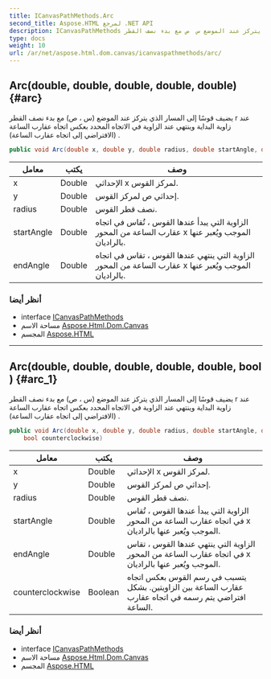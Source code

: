 ```yaml
---
title: ICanvasPathMethods.Arc
second_title: Aspose.HTML لمرجع .NET API
description: ICanvasPathMethods طريقة. يضيف قوسًا إلى المسار الذي يتركز عند الموضع س  ص مع بدء نصف القطر r عند زاوية البداية وينتهي عند الزاوية في الاتجاه المحدد بعكس اتجاه عقارب الساعة الافتراضي إلى اتجاه عقارب الساعة .
type: docs
weight: 10
url: /ar/net/aspose.html.dom.canvas/icanvaspathmethods/arc/
---
```

## Arc(double, double, double, double, double) {#arc}

يضيف قوسًا إلى المسار الذي يتركز عند الموضع (س ، ص) مع بدء نصف القطر r عند زاوية البداية وينتهي عند الزاوية في الاتجاه المحدد بعكس اتجاه عقارب الساعة (الافتراضي إلى اتجاه عقارب الساعة) .

```csharp
public void Arc(double x, double y, double radius, double startAngle, double endAngle)
```

| معامل | يكتب | وصف |
| --- | --- | --- |
| x | Double | الإحداثي x لمركز القوس. |
| y | Double | إحداثي ص لمركز القوس. |
| radius | Double | نصف قطر القوس. |
| startAngle | Double | الزاوية التي يبدأ عندها القوس ، تُقاس في اتجاه عقارب الساعة من المحور x الموجب ويُعبر عنها بالراديان. |
| endAngle | Double | الزاوية التي ينتهي عندها القوس ، تقاس في اتجاه عقارب الساعة من المحور x الموجب ويُعبر عنها بالراديان. |

### أنظر أيضا

* interface [ICanvasPathMethods](../)
* مساحة الاسم [Aspose.Html.Dom.Canvas](../../icanvaspathmethods/)
* المجسم [Aspose.HTML](../../../)

---

## Arc(double, double, double, double, double, bool) {#arc_1}

يضيف قوسًا إلى المسار الذي يتركز عند الموضع (س ، ص) مع بدء نصف القطر r عند زاوية البداية وينتهي عند الزاوية في الاتجاه المحدد بعكس اتجاه عقارب الساعة (الافتراضي إلى اتجاه عقارب الساعة) .

```csharp
public void Arc(double x, double y, double radius, double startAngle, double endAngle, 
    bool counterclockwise)
```

| معامل | يكتب | وصف |
| --- | --- | --- |
| x | Double | الإحداثي x لمركز القوس. |
| y | Double | إحداثي ص لمركز القوس. |
| radius | Double | نصف قطر القوس. |
| startAngle | Double | الزاوية التي يبدأ عندها القوس ، تُقاس في اتجاه عقارب الساعة من المحور x الموجب ويُعبر عنها بالراديان. |
| endAngle | Double | الزاوية التي ينتهي عندها القوس ، تقاس في اتجاه عقارب الساعة من المحور x الموجب ويُعبر عنها بالراديان. |
| counterclockwise | Boolean | يتسبب في رسم القوس بعكس اتجاه عقارب الساعة بين الزاويتين. بشكل افتراضي يتم رسمه في اتجاه عقارب الساعة. |

### أنظر أيضا

* interface [ICanvasPathMethods](../)
* مساحة الاسم [Aspose.Html.Dom.Canvas](../../icanvaspathmethods/)
* المجسم [Aspose.HTML](../../../)


